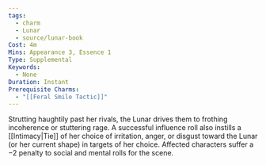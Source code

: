 ```yaml
---
tags:
  - charm
  - Lunar
  - source/lunar-book
Cost: 4m
Mins: Appearance 3, Essence 1
Type: Supplemental
Keywords:
  - None
Duration: Instant
Prerequisite Charms:
  - "[[Feral Smile Tactic]]"
---
```

Strutting haughtily past her rivals, the Lunar drives them to frothing incoherence or stuttering rage. A successful influence roll also instills a [[Intimacy|Tie]] of her choice of irritation, anger, or disgust toward the Lunar (or her current shape) in targets of her choice. Affected characters suffer a −2 penalty to social and mental rolls for the scene.